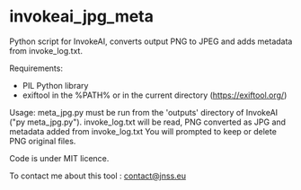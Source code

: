 # invokeai_jpg_meta
Python script for InvokeAI, converts output PNG to JPEG and adds metadata from invoke_log.txt.

Requirements:
- PIL Python library
- exiftool in the %PATH% or in the current directory (https://exiftool.org/)

Usage:
meta_jpg.py must be run from the 'outputs' directory of InvokeAI ("py meta_jpg.py").
invoke_log.txt will be read, PNG converted as JPG and metadata added from invoke_log.txt
You will prompted to keep or delete PNG original files.

Code is under MIT licence.

To contact me about this tool : contact@jnss.eu
